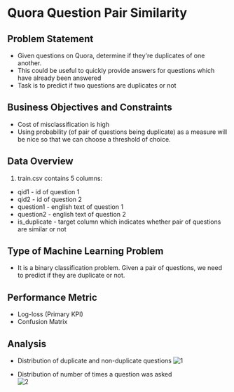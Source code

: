 # Quora Question Pair Similarity
## Problem Statement
- Given questions on Quora, determine if they're duplicates of one another.
- This could be useful to quickly provide answers for questions which have already been answered
- Task is to predict if two questions are duplicates or not
## Business Objectives and Constraints
- Cost of misclassification is high
- Using probability (of pair of questions being duplicate) as a measure will be nice so that we can choose a threshold of choice.
## Data Overview
1. train.csv contains 5 columns: </br>
- qid1 - id of question 1 </br>
- qid2 - id of question 2 </br>
- question1 - english text of question 1 </br>
- question2 - english text of question 2 </br>
- is_duplicate - target column which indicates whether pair of questions are similar or not
## Type of Machine Learning Problem
- It is a binary classification problem. Given a pair of questions, we need to predict if they are duplicate or not.
## Performance Metric
- Log-loss (Primary KPI)
- Confusion Matrix

## Analysis
- Distribution of duplicate and non-duplicate questions
![1](https://user-images.githubusercontent.com/44356744/183634452-369b570b-e314-4e4f-8d9e-93afbbbd6f68.png)

- Distribution of number of times a question was asked  
![2](https://user-images.githubusercontent.com/44356744/183634446-4e7d2853-cc14-4165-9a32-0262df0656f1.png)
